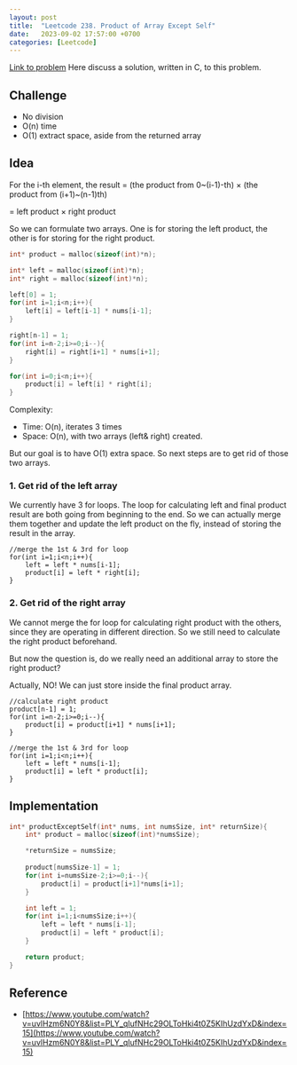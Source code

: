 ```yaml
---
layout: post
title:  "Leetcode 238. Product of Array Except Self"
date:   2023-09-02 17:57:00 +0700
categories: [Leetcode]
---
```


[Link to problem](https://leetcode.com/problems/product-of-array-except-self/)
Here discuss a solution, written in C, to this problem.

## Challenge
* No division
* O(n) time
* O(1) extract space, aside from the returned array

## Idea
For the i-th element, the result 
= (the product from 0~(i-1)-th) $\times$ (the product from (i+1)~(n-1)th)

= left product $\times$ right product

So we can formulate two arrays. One is for storing the left product, the other is for storing for the right product.

```cpp
int* product = malloc(sizeof(int)*n);

int* left = malloc(sizeof(int)*n);
int* right = malloc(sizeof(int)*n);

left[0] = 1;
for(int i=1;i<n;i++){
    left[i] = left[i-1] * nums[i-1];
}

right[n-1] = 1;
for(int i=n-2;i>=0;i--){
    right[i] = right[i+1] * nums[i+1];
}

for(int i=0;i<n;i++){
    product[i] = left[i] * right[i];
}
```

Complexity:
* Time: O(n), iterates 3 times
* Space: O(n), with two arrays (left& right) created.

But our goal is to have O(1) extra space. So next steps are to get rid of those two arrays.
### 1. Get rid of the left array
We currently have 3 for loops. The loop for calculating left and final product result are both going from beginning to the end.
So we can actually merge them together and update the left product on the fly, instead of storing the result in the array.

```cpp!
//merge the 1st & 3rd for loop
for(int i=1;i<n;i++){
    left = left * nums[i-1];
    product[i] = left * right[i];
}
```
### 2. Get rid of the right array
We cannot merge the for loop for calculating right product with the others, since they are operating in different direction. So we still need to calculate the right product beforehand.

But now the question is, do we really need an additional array to store the right product?

Actually, NO! We can just store inside the final product array.
```cpp!
//calculate right product
product[n-1] = 1;
for(int i=n-2;i>=0;i--){
    product[i] = product[i+1] * nums[i+1]; 
}

//merge the 1st & 3rd for loop
for(int i=1;i<n;i++){
    left = left * nums[i-1];
    product[i] = left * product[i];
}
```


## Implementation
```cpp
int* productExceptSelf(int* nums, int numsSize, int* returnSize){
    int* product = malloc(sizeof(int)*numsSize);

    *returnSize = numsSize;
    
    product[numsSize-1] = 1;
    for(int i=numsSize-2;i>=0;i--){
        product[i] = product[i+1]*nums[i+1];
    }

    int left = 1;
    for(int i=1;i<numsSize;i++){
        left = left * nums[i-1];
        product[i] = left * product[i];
    }

    return product;
}
```

## Reference
* [https://www.youtube.com/watch?v=uvlHzm6N0Y8&list=PLY_qIufNHc29OLToHki4t0Z5KIhUzdYxD&index=15](https://www.youtube.com/watch?v=uvlHzm6N0Y8&list=PLY_qIufNHc29OLToHki4t0Z5KIhUzdYxD&index=15)